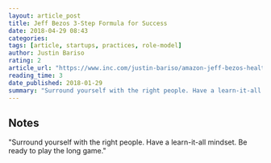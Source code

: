 ```yaml
---
layout: article_post
title: Jeff Bezos 3-Step Formula for Success
date: 2018-04-29 08:43
categories:
tags: [article, startups, practices, role-model]
author: Justin Bariso
rating: 2
article_url: "https://www.inc.com/justin-bariso/amazon-jeff-bezos-healthcare-formula-success-1-sentence.html"
reading_time: 3
date_published: 2018-01-29
summary: "Surround yourself with the right people. Have a learn-it-all mindset. Be ready to play the long game."
---
```


## Notes

"Surround yourself with the right people. Have a learn-it-all mindset.
Be ready to play the long game."
